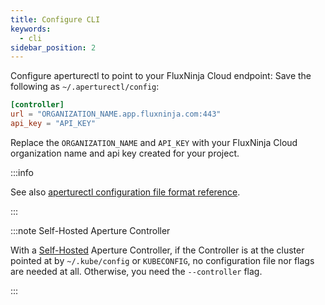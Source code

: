 ```yaml
---
title: Configure CLI
keywords:
  - cli
sidebar_position: 2
---
```


Configure aperturectl to point to your FluxNinja Cloud endpoint: Save the
following as `~/.aperturectl/config`:

```toml
[controller]
url = "ORGANIZATION_NAME.app.fluxninja.com:443"
api_key = "API_KEY"
```

Replace the `ORGANIZATION_NAME` and `API_KEY` with your FluxNinja Cloud
organization name and api key created for your project.

:::info

See also [aperturectl configuration file format reference][].

:::

:::note Self-Hosted Aperture Controller

With a [Self-Hosted][self-hosted] Aperture Controller, if the Controller is at
the cluster pointed at by `~/.kube/config` or `KUBECONFIG`, no configuration
file nor flags are needed at all. Otherwise, you need the `--controller` flag.

:::

<!-- prettier-ignore-start -->

[self-hosted]: /self-hosting/self-hosting.md
[aperturectl configuration file format reference]: /reference/configuration/aperturectl.md

<!-- prettier-ignore-end -->
